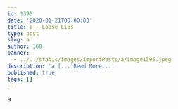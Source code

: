 ```yaml
---
id: 1395
date: '2020-01-21T00:00:00'
title: a - Loose Lips
type: post
slug: a
author: 160
banner:
  - ../../static/images/importPosts/a/image1395.jpeg
description: 'a [...]Read More...'
published: true
tags: []
---
```

a